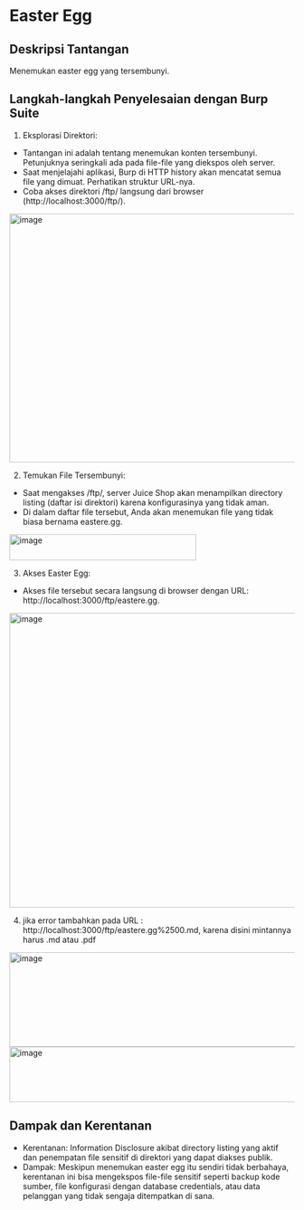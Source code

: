 # Easter Egg

## Deskripsi Tantangan

Menemukan easter egg yang tersembunyi.

## Langkah-langkah Penyelesaian dengan Burp Suite
1. Eksplorasi Direktori:
  - Tantangan ini adalah tentang menemukan konten tersembunyi. Petunjuknya seringkali ada pada file-file yang diekspos oleh server.
  - Saat  menjelajahi aplikasi, Burp di HTTP history akan mencatat semua file yang dimuat. Perhatikan struktur URL-nya.
  - Coba akses direktori /ftp/ langsung dari browser (http://localhost:3000/ftp/).

<img width="1832" height="440" alt="image" src="https://github.com/user-attachments/assets/b7ec7866-db5b-4e26-9506-d6d13fac2038" />

2. Temukan File Tersembunyi:
  - Saat mengakses /ftp/, server Juice Shop akan menampilkan directory listing (daftar isi direktori) karena konfigurasinya yang tidak aman.
  - Di dalam daftar file tersebut, Anda akan menemukan file yang tidak biasa bernama eastere.gg.

<img width="330" height="46" alt="image" src="https://github.com/user-attachments/assets/1ff963c3-0c87-4d65-b6e1-d6ce98b6ac2d" />


3. Akses Easter Egg:
  - Akses file tersebut secara langsung di browser dengan URL: http://localhost:3000/ftp/eastere.gg.

<img width="1611" height="521" alt="image" src="https://github.com/user-attachments/assets/913a1b8f-abfc-4918-9602-f6eec163efc3" />

4. jika error tambahkan pada URL : http://localhost:3000/ftp/eastere.gg%2500.md, karena disini mintannya harus .md atau .pdf
   
<img width="1758" height="167" alt="image" src="https://github.com/user-attachments/assets/a6329966-f47a-4cd8-9d5e-b7bbbf0fb014" />

<img width="1069" height="98" alt="image" src="https://github.com/user-attachments/assets/0041fc50-4832-4eec-86e7-ab715d8a6473" />


## Dampak dan Kerentanan
  - Kerentanan: Information Disclosure akibat directory listing yang aktif dan penempatan file sensitif di direktori yang dapat diakses publik.
  - Dampak: Meskipun menemukan easter egg itu sendiri tidak berbahaya, kerentanan ini bisa mengekspos file-file sensitif seperti backup kode sumber, file konfigurasi dengan database credentials, atau data pelanggan yang tidak sengaja ditempatkan di sana.
